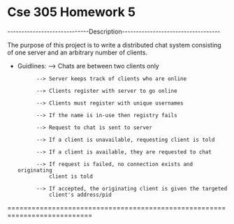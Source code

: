 Cse 305 Homework 5
=======
-----------------------------Description-----------------------------------

The purpose of this project is to write a distributed chat system consisting
of one server and an arbitrary number of clients. 

* Guidlines:
			--> Chats are between two clients only

			--> Server keeps track of clients who are online

			--> Clients register with server to go online

			--> Clients must register with unique usernames

			--> If the name is in-use then registry fails

			--> Request to chat is sent to server

			--> If a client is unavailable, requesting client is told

			--> If a client is available, they are requested to chat

			--> If request is failed, no connection exists and originating
				client is told

			--> If accepted, the originating client is given the targeted
				client's address/pid

===========================================================================
